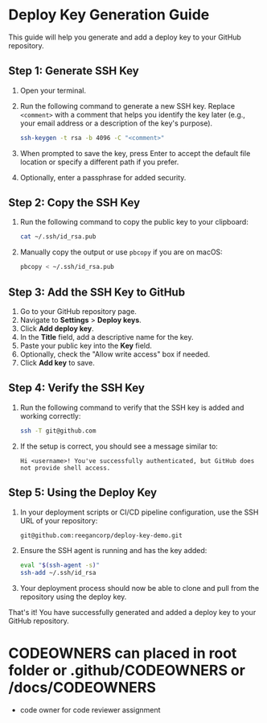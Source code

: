 # Deploy Key Generation Guide

This guide will help you generate and add a deploy key to your GitHub repository.

## Step 1: Generate SSH Key

1. Open your terminal.
2. Run the following command to generate a new SSH key. Replace `<comment>` with a comment that helps you identify the key later (e.g., your email address or a description of the key's purpose).

    ```sh
    ssh-keygen -t rsa -b 4096 -C "<comment>"
    ```

3. When prompted to save the key, press Enter to accept the default file location or specify a different path if you prefer.
4. Optionally, enter a passphrase for added security.

## Step 2: Copy the SSH Key

1. Run the following command to copy the public key to your clipboard:

    ```sh
    cat ~/.ssh/id_rsa.pub
    ```

2. Manually copy the output or use `pbcopy` if you are on macOS:

    ```sh
    pbcopy < ~/.ssh/id_rsa.pub
    ```

## Step 3: Add the SSH Key to GitHub

1. Go to your GitHub repository page.
2. Navigate to **Settings** > **Deploy keys**.
3. Click **Add deploy key**.
4. In the **Title** field, add a descriptive name for the key.
5. Paste your public key into the **Key** field.
6. Optionally, check the "Allow write access" box if needed.
7. Click **Add key** to save.

## Step 4: Verify the SSH Key

1. Run the following command to verify that the SSH key is added and working correctly:

    ```sh
    ssh -T git@github.com
    ```

2. If the setup is correct, you should see a message similar to:

    ```
    Hi <username>! You've successfully authenticated, but GitHub does not provide shell access.
    ```

## Step 5: Using the Deploy Key

1. In your deployment scripts or CI/CD pipeline configuration, use the SSH URL of your repository:

    ```sh
    git@github.com:reegancorp/deploy-key-demo.git
    ```

2. Ensure the SSH agent is running and has the key added:

    ```sh
    eval "$(ssh-agent -s)"
    ssh-add ~/.ssh/id_rsa
    ```

3. Your deployment process should now be able to clone and pull from the repository using the deploy key.

That's it! You have successfully generated and added a deploy key to your GitHub repository.

# CODEOWNERS can placed in root folder or .github/CODEOWNERS or /docs/CODEOWNERS
- code owner for code reviewer assignment